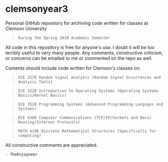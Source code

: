 # clemsonyear3
Personal GitHub repository for archiving code written for classes at Clemson University
  > `During the Spring 2018 Academic Semester`

All code in this repository is free for anyone's use. I doubt it will be too terribly useful to very many people.
Any comments, constructive criticism, or concerns can be emailed to me or commented on the repo as well.

Contents should include code written for Clemson's classes on:
  > `ECE 3170 Random Signal Analysis (Random Signal Occurrences and Analysis Tools)`
  
  > `ECE 3220 Introduction to Operating Systems (Operating Systems Basics/Kernel Basics)`
  
  > `ECE 3520 Programming Systems (Advanced Programming Languges and Systems)`
  
  > `ECE 6380 Computer Communications (TCP/IP/Sockets and Basic Routing/Internet Protocols)`
  
  > `MATH 4190 Discrete Mathematical Structures (Specifically for computing)`
  
  All constructive comments are appreciated.
  
    - TheEnjoyneer
